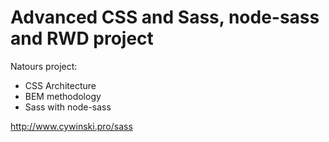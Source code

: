 # Advanced CSS and Sass, node-sass and RWD project

Natours project:

- CSS Architecture
- BEM methodology
- Sass with node-sass

http://www.cywinski.pro/sass
